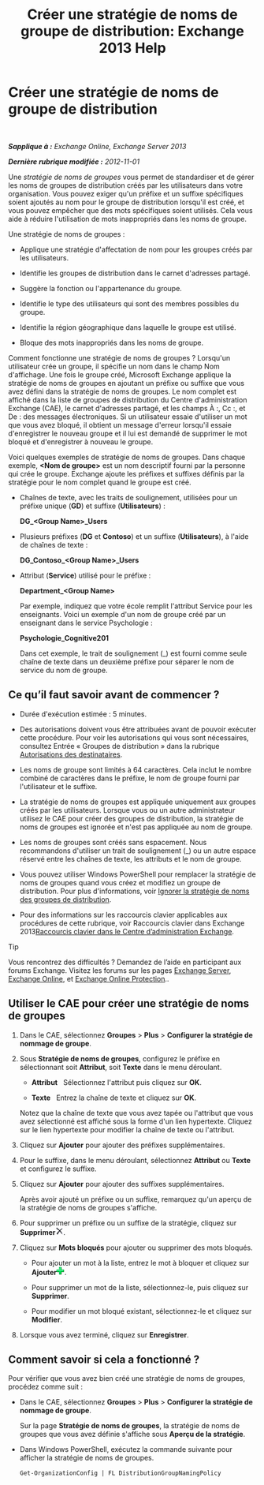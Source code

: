 ﻿---
title: 'Créer une stratégie de noms de groupe de distribution: Exchange 2013 Help'
TOCTitle: Créer une stratégie de noms de groupe de distribution
ms:assetid: b2ffb654-345d-4be1-be8e-83d28901373e
ms:mtpsurl: https://technet.microsoft.com/fr-fr/library/JJ218693(v=EXCHG.150)
ms:contentKeyID: 50477322
ms.date: 04/24/2018
mtps_version: v=EXCHG.150
ms.translationtype: HT
---

# Créer une stratégie de noms de groupe de distribution

 

_**Sapplique à :** Exchange Online, Exchange Server 2013_

_**Dernière rubrique modifiée :** 2012-11-01_

Une *stratégie de noms de groupes* vous permet de standardiser et de gérer les noms de groupes de distribution créés par les utilisateurs dans votre organisation. Vous pouvez exiger qu'un préfixe et un suffixe spécifiques soient ajoutés au nom pour le groupe de distribution lorsqu'il est créé, et vous pouvez empêcher que des mots spécifiques soient utilisés. Cela vous aide à réduire l'utilisation de mots inappropriés dans les noms de groupe.

Une stratégie de noms de groupes :

  - Applique une stratégie d'affectation de nom pour les groupes créés par les utilisateurs.

  - Identifie les groupes de distribution dans le carnet d'adresses partagé.

  - Suggère la fonction ou l'appartenance du groupe.

  - Identifie le type des utilisateurs qui sont des membres possibles du groupe.

  - Identifie la région géographique dans laquelle le groupe est utilisé.

  - Bloque des mots inappropriés dans les noms de groupe.

Comment fonctionne une stratégie de noms de groupes ? Lorsqu'un utilisateur crée un groupe, il spécifie un nom dans le champ Nom d'affichage. Une fois le groupe créé, Microsoft Exchange applique la stratégie de noms de groupes en ajoutant un préfixe ou suffixe que vous avez défini dans la stratégie de noms de groupes. Le nom complet est affiché dans la liste de groupes de distribution du Centre d'administration Exchange (CAE), le carnet d'adresses partagé, et les champs À :, Cc :, et De : des messages électroniques. Si un utilisateur essaie d'utiliser un mot que vous avez bloqué, il obtient un message d'erreur lorsqu'il essaie d'enregistrer le nouveau groupe et il lui est demandé de supprimer le mot bloqué et d'enregistrer à nouveau le groupe.

Voici quelques exemples de stratégie de noms de groupes. Dans chaque exemple, **\<Nom de groupe\>** est un nom descriptif fourni par la personne qui crée le groupe. Exchange ajoute les préfixes et suffixes définis par la stratégie pour le nom complet quand le groupe est créé.

  - Chaînes de texte, avec les traits de soulignement, utilisées pour un préfixe unique (**GD**) et suffixe (**Utilisateurs**) :
    
    **DG\_\<Group Name\>\_Users**

  - Plusieurs préfixes (**DG** et **Contoso**) et un suffixe (**Utilisateurs**), à l'aide de chaînes de texte :
    
    **DG\_Contoso\_\<Group Name\>\_Users**

  - Attribut (**Service**) utilisé pour le préfixe :
    
    **Department\_\<Group Name\>**
    
    Par exemple, indiquez que votre école remplit l'attribut Service pour les enseignants. Voici un exemple d'un nom de groupe créé par un enseignant dans le service Psychologie :
    
    **Psychologie\_Cognitive201**
    
    Dans cet exemple, le trait de soulignement (\_) est fourni comme seule chaîne de texte dans un deuxième préfixe pour séparer le nom de service du nom de groupe.

## Ce qu’il faut savoir avant de commencer ?

  - Durée d'exécution estimée : 5 minutes.

  - Des autorisations doivent vous être attribuées avant de pouvoir exécuter cette procédure. Pour voir les autorisations qui vous sont nécessaires, consultez Entrée « Groupes de distribution » dans la rubrique [Autorisations des destinataires](recipients-permissions-exchange-2013-help.md).

  - Les noms de groupe sont limités à 64 caractères. Cela inclut le nombre combiné de caractères dans le préfixe, le nom de groupe fourni par l'utilisateur et le suffixe.

  - La stratégie de noms de groupes est appliquée uniquement aux groupes créés par les utilisateurs. Lorsque vous ou un autre administrateur utilisez le CAE pour créer des groupes de distribution, la stratégie de noms de groupes est ignorée et n'est pas appliquée au nom de groupe.

  - Les noms de groupes sont créés sans espacement. Nous recommandons d'utiliser un trait de soulignement (\_) ou un autre espace réservé entre les chaînes de texte, les attributs et le nom de groupe.

  - Vous pouvez utiliser Windows PowerShell pour remplacer la stratégie de noms de groupes quand vous créez et modifiez un groupe de distribution. Pour plus d'informations, voir [Ignorer la stratégie de noms des groupes de distribution](override-the-distribution-group-naming-policy-exchange-2013-help.md).

  - Pour des informations sur les raccourcis clavier applicables aux procédures de cette rubrique, voir Raccourcis clavier dans Exchange 2013[Raccourcis clavier dans le Centre d’administration Exchange](keyboard-shortcuts-in-the-exchange-admin-center-exchange-online-protection-help.md).

> [!TIP]
> Vous rencontrez des difficultés ? Demandez de l’aide en participant aux forums Exchange. Visitez les forums sur les pages <a href="https://go.microsoft.com/fwlink/p/?linkid=60612">Exchange Server</a>, <a href="https://go.microsoft.com/fwlink/p/?linkid=267542">Exchange Online</a>, et <a href="https://go.microsoft.com/fwlink/p/?linkid=285351">Exchange Online Protection</a>..


## Utiliser le CAE pour créer une stratégie de noms de groupes

1.  Dans le CAE, sélectionnez **Groupes** \> **Plus** \> **Configurer la stratégie de nommage de groupe**.

2.  Sous **Stratégie de noms de groupes**, configurez le préfixe en sélectionnant soit **Attribut**, soit **Texte** dans le menu déroulant.
    
      - **Attribut**   Sélectionnez l'attribut puis cliquez sur **OK**.
    
      - **Texte**   Entrez la chaîne de texte et cliquez sur **OK**.
    
    Notez que la chaîne de texte que vous avez tapée ou l'attribut que vous avez sélectionné est affiché sous la forme d'un lien hypertexte. Cliquez sur le lien hypertexte pour modifier la chaîne de texte ou l'attribut.

3.  Cliquez sur **Ajouter** pour ajouter des préfixes supplémentaires.

4.  Pour le suffixe, dans le menu déroulant, sélectionnez **Attribut** ou **Texte** et configurez le suffixe.

5.  Cliquez sur **Ajouter** pour ajouter des suffixes supplémentaires.
    
    Après avoir ajouté un préfixe ou un suffixe, remarquez qu'un aperçu de la stratégie de noms de groupes s'affiche.

6.  Pour supprimer un préfixe ou un suffixe de la stratégie, cliquez sur **Supprimer**![Supprimer](images/JJ218693.37ba42c3-6f0d-42f3-b69b-ff912a99b5b7(EXCHG.150).gif "Supprimer").

7.  Cliquez sur **Mots bloqués** pour ajouter ou supprimer des mots bloqués.
    
      - Pour ajouter un mot à la liste, entrez le mot à bloquer et cliquez sur **Ajouter**![Ajouter un symbole pour les dossiers exclus dans la migration de courrier électronique](images/JJ218693.444d5c83-821f-472c-b733-e84308e2531e(EXCHG.150).gif "Ajouter un symbole pour les dossiers exclus dans la migration de courrier électronique").
    
      - Pour supprimer un mot de la liste, sélectionnez-le, puis cliquez sur **Supprimer**.
    
      - Pour modifier un mot bloqué existant, sélectionnez-le et cliquez sur **Modifier**.

8.  Lorsque vous avez terminé, cliquez sur **Enregistrer**.

## Comment savoir si cela a fonctionné ?

Pour vérifier que vous avez bien créé une stratégie de noms de groupes, procédez comme suit :

  - Dans le CAE, sélectionnez **Groupes** \> **Plus** \> **Configurer la stratégie de nommage de groupe**.
    
    Sur la page **Stratégie de noms de groupes**, la stratégie de noms de groupes que vous avez définie s'affiche sous **Aperçu de la stratégie**.

  - Dans Windows PowerShell, exécutez la commande suivante pour afficher la stratégie de noms de groupes.
    
        Get-OrganizationConfig | FL DistributionGroupNamingPolicy

